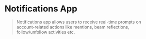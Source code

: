 # Notifications App

> Notifications app allows users to receive real-time prompts on account-related actions like mentions, beam reflections, follow/unfollow activities etc.

